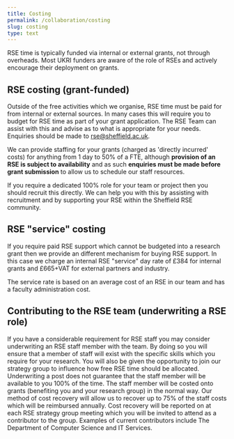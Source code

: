 ```yaml
---
title: Costing
permalink: /collaboration/costing
slug: costing
type: text
---
```


RSE time is typically funded via internal or external grants, not through overheads. Most UKRI funders are aware of the
role of RSEs and actively encourage their deployment on grants.

## RSE costing (grant-funded)

Outside of the free activities which we organise, RSE time must be paid for from internal or external sources.  In many
cases this will require you to budget for RSE time as part of your grant application.  The RSE Team can assist with this
and advise as to what is appropriate for your needs.  Enquiries should be made to <rse@sheffield.ac.uk>.

We can provide staffing for your grants (charged as 'directly incurred' costs) for anything from 1 day to 50% of a FTE,
although **provision of an RSE is subject to availability** and as such **enquiries must be made before grant
submission** to allow us to schedule our staff resources.

If you require a dedicated 100% role for your team or project then you should recruit this directly.  We can help you
with this by assisting with recruitment and by supporting your RSE within the Sheffield RSE community.

## RSE "service" costing

If you require paid RSE support which cannot be budgeted into a research grant then we provide an different mechanism
for buying RSE support. In this case we charge an internal RSE "service" day rate of £384 for internal grants and
£665+VAT for external partners and industry.

The service rate is based on an average cost of an RSE in our team and has a faculty administration cost.

## Contributing to the RSE team (underwriting a RSE role)

If you have a considerable requirement for RSE staff you may consider underwriting an RSE staff member with the team.
By doing so you will ensure that a member of staff will exist with the specific skills which you require for your
research.  You will also be given the opportunity to join our strategy group to influence how free RSE time should be
allocated.  Underwriting a post does not guarantee that the staff member will be available to you 100% of the time.  The
staff member will be costed onto grants (benefiting you and your research group) in the normal way.  Our method of cost
recovery will allow us to recover up to 75% of the staff costs which will be reimbursed annually.  Cost recovery will be
reported on at each RSE strategy group meeting which you will be invited to attend as a contributor to the group.
Examples of current contributors include The Department of Computer Science and IT Services.
